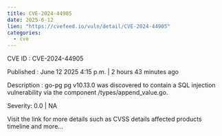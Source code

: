 ```yaml
---
title: CVE-2024-44905
date: 2025-6-12
lien: "https://cvefeed.io/vuln/detail/CVE-2024-44905"
categories:
  - cve
---
```


CVE ID : CVE-2024-44905

Published :  June 12
2025
4:15 p.m. | 2 hours
43 minutes ago

Description : go-pg pg v10.13.0 was discovered to contain a SQL injection vulnerability via the component /types/append_value.go.

Severity: 0.0 | NA

Visit the link for more details
such as CVSS details
affected products
timeline
and more...
